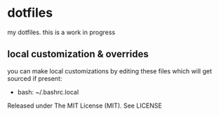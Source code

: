 # dotfiles
my dotfiles. this is a work in progress

## local customization & overrides
you can make local customizations by editing these files which will get sourced if present:

+ bash: ~/.bashrc.local

Released under The MIT License (MIT). See LICENSE
